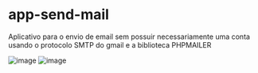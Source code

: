 # app-send-mail
Aplicativo para o envio de email sem possuir necessariamente uma conta usando o protocolo SMTP do gmail e a biblioteca PHPMAILER

![image](https://user-images.githubusercontent.com/73638807/198453277-aa701ae9-d756-4a3c-9ed3-34c8575b1f8c.png)
![image](https://user-images.githubusercontent.com/73638807/198454853-4be0658e-d90d-459b-83dc-2c5447b5c20b.png)

